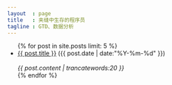 ```yaml
---
layout  : page
title   : 夹缝中生存的程序员
tagline : GTD、数据分析
---
```

<ul class="posts">
{% for post in site.posts limit: 5 %}
  <div class="post_info">
    <li>
            <a href="{{ post.url }}">{{ post.title }}</a>
            <span>({{ post.date | date:"%Y-%m-%d" }})</span>
    </li>
    </br> <em>{{ post.content | trancatewords:20 }} </em>
    </div>
  {% endfor %}
</ul>
